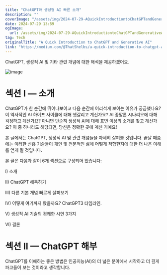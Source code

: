 ```yaml
---
title: "ChatGPT와 생성형 AI 빠른 소개"
description: ""
coverImage: "/assets/img/2024-07-29-AQuickIntroductiontoChatGPTandGenerativeAI_0.png"
date: 2024-07-29 13:59
ogImage: 
  url: /assets/img/2024-07-29-AQuickIntroductiontoChatGPTandGenerativeAI_0.png
tag: Tech
originalTitle: "A Quick Introduction to ChatGPT and Generative AI"
link: "https://medium.com/@ThatShelbs/a-quick-introduction-to-chatgpt-and-generative-ai-c5e6a61e6fd5"
---
```



ChatGPT, 생성적 AI 및 기타 관련 개념에 대한 해석을 제공하겠어요.

![image](/assets/img/2024-07-29-AQuickIntroductiontoChatGPTandGenerativeAI_0.png)

# 섹션 I — 소개

ChatGPT가 한 순간에 뛰어나보이고 다음 순간에 어리석게 보이는 이유가 궁금했나요? 이 역사적인 AI 하이프 사이클에 대해 헷갈리고 계신가요? AI 종말론 시나리오에 대해 걱정하고 계신가요? 아니면 단순히 생성적 AI에 대해 표면 이상의 소개를 찾고 계신가요? 이 중 하나라도 해당되면, 당신은 정확한 곳에 계신 거예요!

<div class="content-ad"></div>

본 글에서는 ChatGPT, 생성적 AI 및 관련 개념들을 자세히 살펴볼 것입니다. 끝날 때쯤에는 이러한 신흥 기술들이 개인 및 전문적인 삶에 어떻게 적합한지에 대한 더 나은 이해를 얻게 될 것입니다.

본 글은 다음과 같이 6개 섹션으로 구성되어 있습니다:

I) 소개

II) ChatGPT 해독하기

<div class="content-ad"></div>

III) 다른 기본 개념 빠르게 살펴보기

IV) 어떻게 여기까지 왔을까요? ChatGPT3 타임라인.

V) 생성적 AI 기술의 경쾌한 시연 3가지

VI) 결론

<div class="content-ad"></div>

# 섹션 II — ChatGPT 해부

ChatGPT를 이해하는 좋은 방법은 인공지능(AI)의 더 넓은 분야에서 시작하고 더 깊게 파고들어 보는 것이라고 생각합니다.